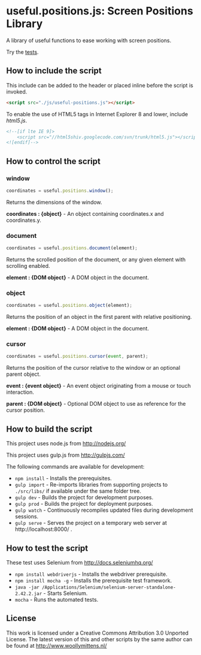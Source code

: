 # useful.positions.js: Screen Positions Library

A library of useful functions to ease working with screen positions.

Try the <a href="http://www.woollymittens.nl/default.php?url=useful-positions">tests</a>.

## How to include the script

This include can be added to the header or placed inline before the script is invoked.

```html
<script src="./js/useful-positions.js"></script>
```

To enable the use of HTML5 tags in Internet Explorer 8 and lower, include *html5.js*.

```html
<!--[if lte IE 9]>
	<script src="//html5shiv.googlecode.com/svn/trunk/html5.js"></script>
<![endif]-->
```

## How to control the script

### window

```javascript
coordinates = useful.positions.window();
```

Returns the dimensions of the window.

**coordinates : {object}** - An object containing coordinates.x and coordinates.y.

### document

```javascript
coordinates = useful.positions.document(element);
```

Returns the scrolled position of the document, or any given element with scrolling enabled.

**element : {DOM object}** - A DOM object in the document.

### object

```javascript
coordinates = useful.positions.object(element);
```

Returns the position of an object in the first parent with relative positioning.

**element : {DOM object}** - A DOM object in the document.

### cursor

```javascript
coordinates = useful.positions.cursor(event, parent);
```

Returns the position of the cursor relative to the window or an optional parent object.

**event : {event object}** - An event object originating from a mouse or touch interaction.

**parent : {DOM object}** - Optional DOM object to use as reference for the cursor position.

## How to build the script

This project uses node.js from http://nodejs.org/

This project uses gulp.js from http://gulpjs.com/

The following commands are available for development:
+ `npm install` - Installs the prerequisites.
+ `gulp import` - Re-imports libraries from supporting projects to `./src/libs/` if available under the same folder tree.
+ `gulp dev` - Builds the project for development purposes.
+ `gulp prod` - Builds the project for deployment purposes.
+ `gulp watch` - Continuously recompiles updated files during development sessions.
+ `gulp serve` - Serves the project on a temporary web server at http://localhost:8000/ .

## How to test the script

These test uses Selenium from http://docs.seleniumhq.org/

+ `npm install webdriverjs` - Installs the webdriver prerequisite.
+ `npm install mocha -g` - Installs the prerequisite test framework.
+ `java -jar /Applications/Selenium/selenium-server-standalone-2.42.2.jar` - Starts Selenium.
+ `mocha` - Runs the automated tests.

## License

This work is licensed under a Creative Commons Attribution 3.0 Unported License. The latest version of this and other scripts by the same author can be found at http://www.woollymittens.nl/
